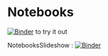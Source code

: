 # Notebooks

[![Binder](https://mybinder.org/badge_logo.svg)](https://mybinder.org/v2/gh/malinc/Notebooks/master) to try it out


NotebooksSlideshow : [![Binder](https://mybinder.org/badge_logo.svg)](https://mybinder.org/v2/gh/malinc/Notebooks/master?filepath=https%3A%2F%2Fgithub.com%2Fmalinc%2FNotebooks%2Fblob%2Fmaster%2FNotebookSlideshows.ipynb)
